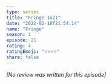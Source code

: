 ```yaml
---
type: series
title: "Fringe 1x21"
date: "2022-02-18T21:54:14"
name: "Fringe"
season: 1
episode: 21
rating: 4
ratingEmoji: "⭐️⭐️⭐️⭐️"
share: false
---
```


*[No review was written for this episode]*
